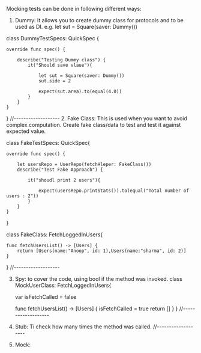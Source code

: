 Mocking tests can be done in following different ways:
1. Dummy: It allows you to create dummy class for protocols and to be used as DI.
e.g. let sut = Square(saver: Dummy())

class DummyTestSpecs: QuickSpec {

    override func spec() {

        describe("Testing Dummy class") {
            it("Should save vlaue"){

                let sut = Square(saver: Dummy())
                sut.side = 2

                expect(sut.area).to(equal(4.0))
            }
        }
    }
}
//-------------------
2. Fake Class: This is used when you want to avoid complex computation. Create fake class/data
   to test and test it against expected value.

   class FakeTestSpecs: QuickSpec{

    override func spec() {

        let usersRepo = UserRepo(fetchHleper: FakeClass())
        describe("Test Fake Approach") {

            it("shoudl print 2 users"){

                expect(usersRepo.printStats()).to(equal("Total number of users : 2"))
            }
        }
    }
}

class FakeClass: FetchLoggedInUsers{

    func fetchUsersList() -> [Users] {
        return [Users(name:"Anoop", id: 1),Users(name:"sharma", id: 2)]
    }
}
//-------------------

3. Spy: to cover the code, using bool if the method was invoked.
class MockUserClass: FetchLoggedInUsers{

    var isFetchCalled = false

    func fetchUsersList() -> [Users] {
        isFetchCalled = true
        return []
    }
}
//-------------------

4. Stub: Ti check how many times the method was called.
//-------------------

5. Mock:
